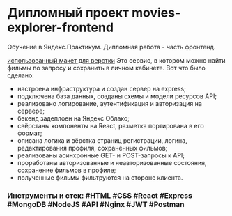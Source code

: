 # Дипломный проект movies-explorer-frontend

Обучение в Яндекс.Практикум. Дипломная работа - часть фронтенд.

[использованный макет для верстки](https://disk.yandex.ru/d/wIaogTtMyw_BQg)
Это сервис, в котором можно найти фильмы по запросу и сохранить в личном кабинете.
Вот что было сделано:
* настроена инфраструктура и создан сервер на express;
* подключена база данных, созданы схемы и модели ресурсов API;
* реализовано логирование, аутентификация и авторизация на сервере;
* бэкенд задеплоен на Яндекс Облако;
* свёрстаны компоненты на React, разметка портирована в его формат;
* описана логика и вёрстка страниц регистрации, логина, редактирования профиля, сохранённых фильмов;
* реализованы асинхронные GET- и POST-запросы к API;
* проработаны авторизованные и неавторизованные состояния, сохранение фильмов в профиле;
* полученные фильмы фильтруются на стороне клиента.

### Инструменты и стек: #HTML #CSS #React #Express #MongoDB #NodeJS #API  #Nginx #JWT #Postman
